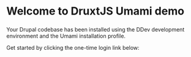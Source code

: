 
###
# Welcome to DruxtJS Umami demo
###

Your Drupal codebase has been installed using the DDev development environment and the Umami installation profile.

Get started by clicking the one-time login link below:
